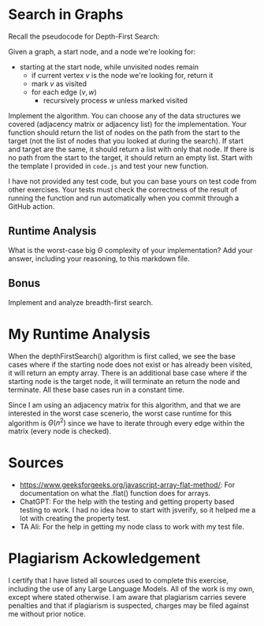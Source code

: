 # Search in Graphs

Recall the pseudocode for Depth-First Search:

Given a graph, a start node, and a node we're looking for:
- starting at the start node, while unvisited nodes remain
    - if current vertex $v$ is the node we're looking for, return it
    - mark $v$ as visited
    - for each edge $(v,w)$
        - recursively process $w$ unless marked visited

Implement the algorithm. You can choose any of the data structures we covered
(adjacency matrix or adjacency list) for the implementation. Your function
should return the list of nodes on the path from the start to the target (not
the list of nodes that you looked at during the search). If start and target are
the same, it should return a list with only that node. If there is no path from
the start to the target, it should return an empty list. Start with the template
I provided in `code.js` and test your new function.

I have not provided any test code, but you can base yours on test code from
other exercises. Your tests must check the correctness of the result of running
the function and run automatically when you commit through a GitHub action.

## Runtime Analysis

What is the worst-case big $\Theta$ complexity of your implementation? Add your
answer, including your reasoning, to this markdown file.

## Bonus

Implement and analyze breadth-first search.


# My Runtime Analysis

When the depthFirstSearch() algorithm is first called, we see the base cases where if the starting node does not exist or has already been visited, it will return an empty array. There is an additional base case where if the starting node is the target node, it will terminate an return the node and terminate. All these base cases run in a constant time.

Since I am using an adjacency matrix for this algorithm, and that we are interested in the worst case scenerio, the worst case runtime for this algorithm is $\Theta(n^2)$ since we have to iterate through every edge within the matrix (every node is checked).


# Sources

- https://www.geeksforgeeks.org/javascript-array-flat-method/: For documentation on what the .flat() function does for arrays.
- ChatGPT: For the help with the testing and getting property based testing to work. I had no idea how to start with jsverify, so it helped me a lot with creating the property test.
- TA Ali: For the help in getting my node class to work with my test file.

# Plagiarism Ackowledgement

I certify that I have listed all sources used to complete this exercise, including the use of any Large Language Models. All of the work is my own, except where stated otherwise. I am aware that plagiarism carries severe penalties and that if plagiarism is suspected, charges may be filed against me without prior notice.